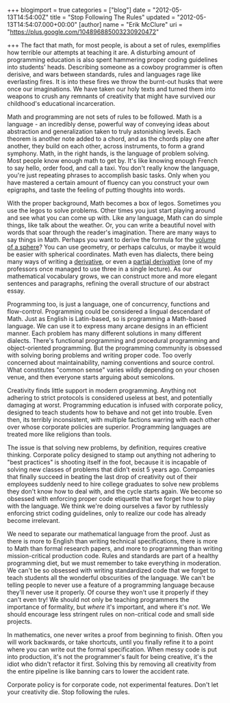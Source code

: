 +++
blogimport = true
categories = ["blog"]
date = "2012-05-13T14:54:00Z"
title = "Stop Following The Rules"
updated = "2012-05-13T14:54:07.000+00:00"
[author]
name = "Erik McClure"
uri = "https://plus.google.com/104896885003230920472"

+++
The fact that math, for most people, is about a set of rules, exemplifies how terrible our attempts at teaching it are. A disturbing amount of programming education is also spent hammering proper coding guidelines into students' heads. Describing someone as a cowboy programmer is often derisive, and wars between standards, rules and languages rage like everlasting fires. It is into these fires we throw the burnt-out husks that were once our imaginations. We have taken our holy texts and turned them into weapons to crush any remnants of creativity that might have survived our childhood's educational incarceration.

Math and programming are not sets of rules to be followed. Math is a language - an incredibly dense, powerful way of conveying ideas about abstraction and generalization taken to truly astonishing levels. Each theorem is another note added to a chord, and as the chords play one after another, they build on each other, across instruments, to form a grand symphony. Math, in the right hands, is the language of problem solving. Most people know enough math to get by. It's like knowing enough French to say hello, order food, and call a taxi. You don't really know the language, you're just repeating phrases to accomplish basic tasks. Only when you have mastered a certain amount of fluency can you construct your own epigraphs, and taste the feeling of putting thoughts into words.

With the proper background, Math becomes a box of legos. Sometimes you use the legos to solve problems. Other times you just start playing around and see what you can come up with. Like any language, Math can do simple things, like talk about the weather. Or, you can write a beautiful novel with words that soar through the reader's imagination. There are many ways to say things in Math. Perhaps you want to derive the formula for the [volume of a sphere](http://en.wikipedia.org/wiki/Sphere#Volume_of_a_sphere)? You can use geometry, or perhaps calculus, or maybe it would be easier with spherical coordinates. Math even has dialects, there being many ways of writing a [derivative](http://en.wikipedia.org/wiki/Derivative#Notations_for_differentiation), or even a [partial derivative](http://en.wikipedia.org/wiki/Partial_derivative#Notation) (one of my professors once managed to use three in a single lecture). As our mathematical vocabulary grows, we can construct more and more elegant sentences and paragraphs, refining the overall structure of our abstract essay.

Programming too, is just a language, one of concurrency, functions and flow-control. Programming could be considered a lingual descendant of Math. Just as English is Latin-based, so is programming a Math-based language. We can use it to express many arcane designs in an efficient manner. Each problem has many different solutions in many different dialects. There's functional programming and procedural programming and object-oriented programming. But the programming community is obsessed with solving boring problems and writing proper code. Too overly concerned about maintainability, naming conventions and source control. What constitutes "common sense" varies wildly depending on your chosen venue, and then everyone starts arguing about semicolons.

Creativity finds little support in modern programming. Anything not adhering to strict protocols is considered useless at best, and potentially damaging at worst. Programming education is infused with corporate policy, designed to teach students how to behave and not get into trouble. Even then, its terribly inconsistent, with multiple factions warring with each other over whose corporate policies are superior. Programming languages are treated more like religions than tools.

The issue is that solving new problems, by definition, requires creative thinking. Corporate policy designed to stamp out anything not adhering to "best practices" is shooting itself in the foot, because it is incapable of solving new classes of problems that didn't exist 5 years ago. Companies that finally succeed in beating the last drop of creativity out of their employees suddenly need to hire college graduates to solve new problems they don't know how to deal with, and the cycle starts again. We become so obsessed with enforcing proper code etiquette that we forget how to play with the language. We think we're doing ourselves a favor by ruthlessly enforcing strict coding guidelines, only to realize our code has already become irrelevant.

We need to separate our mathematical language from the proof. Just as there is more to English than writing technical specifications, there is more to Math than formal research papers, and more to programming than writing mission-critical production code. Rules and standards are part of a healthy programming diet, but we must remember to take everything in moderation. We can't be so obsessed with writing standardized code that we forget to teach students all the wonderful obscurities of the language. We can't be telling people to never use a feature of a programming language because they'll never use it properly. Of course they won't use it properly if they can't even try! We should not only be teaching programmers the importance of formality, but *where* it's important, and where it's *not*. We should encourage less stringent rules on non-critical code and small side projects.

In mathematics, one never writes a proof from beginning to finish. Often you will work backwards, or take shortcuts, until you finally refine it to a point where you can write out the formal specification. When messy code is put into production, it's not the programmer's fault for being creative, it's the idiot who didn't refactor it first. Solving this by removing all creativity from the entire pipeline is like banning cars to lower the accident rate.

Corporate policy is for corporate code, not experimental features. Don't let your creativity die. Stop following the rules.

